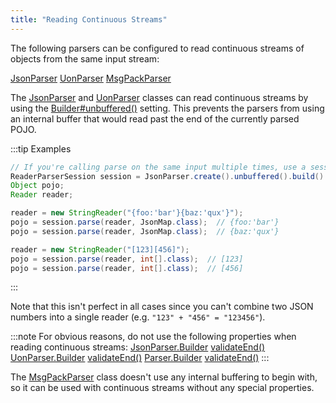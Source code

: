 ```yaml
---
title: "Reading Continuous Streams"
---
```


The following parsers can be configured to read continuous streams of objects from the same input stream:

<java-class>[JsonParser](../apidocs/org/apache/juneau/json/JsonParser.html)</java-class>
<java-class>[UonParser](../apidocs/org/apache/juneau/uon/UonParser.html)</java-class>
<java-class>[MsgPackParser](../apidocs/org/apache/juneau/msgpack/MsgPackParser.html)</java-class>

The [JsonParser](../apidocs/org/apache/juneau/json/JsonParser.html) and [UonParser](../apidocs/org/apache/juneau/uon/UonParser.html) classes can read continuous streams by using the [Builder#unbuffered()](../apidocs/org/apache/juneau/parser/Parser/Builder.html#unbuffered()) setting.
This prevents the parsers from using an internal buffer that would read past the end of the currently parsed POJO.

:::tip Examples

```java
// If you're calling parse on the same input multiple times, use a session instead of the parser directly.
ReaderParserSession session = JsonParser.create().unbuffered().build().createSession();
Object pojo;
Reader reader;

reader = new StringReader("{foo:'bar'}{baz:'qux'}");
pojo = session.parse(reader, JsonMap.class);  // {foo:'bar'}
pojo = session.parse(reader, JsonMap.class);  // {baz:'qux'}

reader = new StringReader("[123][456]");
pojo = session.parse(reader, int[].class);  // [123]
pojo = session.parse(reader, int[].class);  // [456]
```

:::

Note that this isn't perfect in all cases since you can't combine two JSON numbers into a single reader (e.g. `"123" + "456" = "123456"`).

:::note
For obvious reasons, do not use the following properties when reading continuous streams:
<tree>
<java-class>[JsonParser.Builder](../apidocs/org/apache/juneau/json/JsonParser/Builder.html)</java-class>
<node-1><java-method>[validateEnd()](../apidocs/org/apache/juneau/json/JsonParser/Builder.html#validateEnd())</java-method></node-1>
<java-class>[UonParser.Builder](../apidocs/org/apache/juneau/uon/UonParser/Builder.html)</java-class>
<node-1><java-method>[validateEnd()](../apidocs/org/apache/juneau/uon/UonParser/Builder.html#validateEnd())</java-method></node-1>
<java-class>[Parser.Builder](../apidocs/org/apache/juneau/parser/Parser/Builder.html)</java-class>
<node-1><java-method>[validateEnd()](../apidocs/org/apache/juneau/parser/Parser/Builder.html#autoCloseStreams())</java-method></node-1>
</tree>
:::

The [MsgPackParser](../apidocs/org/apache/juneau/msgpack/MsgPackParser.html) class doesn't use any internal buffering to begin with, so it can be used with continuous streams without any special properties.

